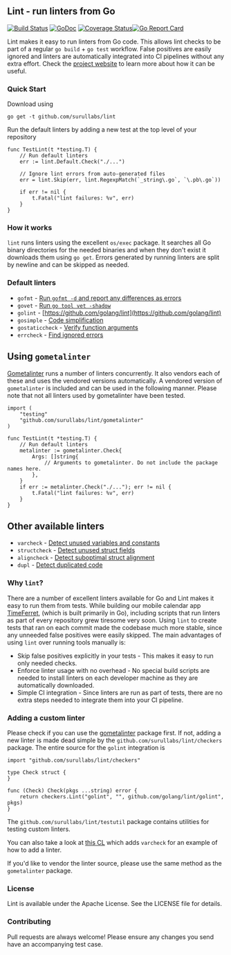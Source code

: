 ## Lint - run linters from Go

[![Build Status](https://travis-ci.org/surullabs/lint.svg?branch=master)](https://travis-ci.org/surullabs/lint) [![GoDoc](https://godoc.org/github.com/surullabs/lint?status.svg)](https://godoc.org/github.com/surullabs/lint) [![Coverage Status](https://coveralls.io/repos/github/surullabs/lint/badge.svg?branch=master)](https://coveralls.io/github/surullabs/lint?branch=master)[![Go Report Card](https://goreportcard.com/badge/github.com/surullabs/lint)](https://goreportcard.com/report/github.com/surullabs/lint)

Lint makes it easy to run linters from Go code. This allows lint checks to be part of a regular `go build` + `go test` workflow. False positives are easily ignored and linters are automatically integrated into CI pipelines without any extra effort. Check the [project website](https://www.timeferret.com/lint) to learn more about how it can be useful.

### Quick Start

Download using
```
go get -t github.com/surullabs/lint
```
Run the default linters by adding a new test at the top level of your repository
```
func TestLint(t *testing.T) {
    // Run default linters
    err := lint.Default.Check("./...")
    
    // Ignore lint errors from auto-generated files
    err = lint.Skip(err, lint.RegexpMatch(`_string\.go`, `\.pb\.go`))
    
    if err != nil {
        t.Fatal("lint failures: %v", err)
    }
}
```

### How it works

`lint` runs linters using the excellent `os/exec` package. It searches all Go binary directories for the needed binaries and when they don't exist it downloads them using `go get`. Errors generated by running linters are split by newline and can be skipped as needed.

### Default linters

  - `gofmt` - [Run `gofmt -d` and report any differences as errors](https://golang.org/cmd/gofmt/)
  - `govet` - [Run `go tool vet -shadow`](https://golang.org/cmd/vet/)
  - `golint` - [https://github.com/golang/lint](https://github.com/golang/lint)
  - `gosimple` - [Code simplification](https://github.com/dominikh/go-simple)
  - `gostaticcheck` - [Verify function arguments](https://github.com/dominikh/go-staticcheck)
  - `errcheck` - [Find ignored errors](https://github.com/kisielk/errcheck)
  
## Using `gometalinter`

[Gometalinter](https://github.com/alecthomas/gometalinter) runs a number of linters concurrently. It also vendors each of these and uses the vendored versions automatically. A vendored version of `gometalinter` is included and can be used in the following manner. Please note that not all linters used by gometalinter have been tested.
 
```
import (
    "testing"
    "github.com/surullabs/lint/gometalinter"
)

func TestLint(t *testing.T) {
    // Run default linters
    metalinter := gometalinter.Check{
        Args: []string{
            // Arguments to gometalinter. Do not include the package names here.
        },
    }
    if err := metalinter.Check("./..."); err != nil {
        t.Fatal("lint failures: %v", err)
    }
}

```
 
## Other available linters
 
  - `varcheck` - [Detect unused variables and constants](https://github.com/opennota/check)
  - `structcheck` - [Detect unused struct fields](https://github.com/opennota/check)
  - `aligncheck` - [Detect suboptimal struct alignment](https://github.com/opennota/check)
  - `dupl` - [Detect duplicated code](https://github.com/mibk/dupl)
 
### Why `lint`?

There are a number of excellent linters available for Go and Lint makes it easy to run them from tests. While building our mobile calendar app [TimeFerret](https://www.timeferret.com), (which is built primarily in Go), including scripts that run linters as part of every repository grew tiresome very soon. Using `lint` to create tests that ran on each commit made the codebase much more stable, since any unneeded false positives were easily skipped. The main advantages of using `lint` over running tools manually is:

  - Skip false positives explicitly in your tests - This makes it easy to run only needed checks.
  - Enforce linter usage with no overhead - No special build scripts are needed to install linters on each developer machine as they are automatically downloaded.
  - Simple CI integration - Since linters are run as part of tests, there are no extra steps needed to integrate them into your CI pipeline.

### Adding a custom linter

Please check if you can use the [gometalinter](https://godoc.org/github.com/surullabs/lint/gometalinter) package first. If not, adding a new linter is made dead simple by the `github.com/surullabs/lint/checkers` package. The entire source for the `golint` integration is

```
import "github.com/surullabs/lint/checkers"

type Check struct {
}

func (Check) Check(pkgs ...string) error {
    return checkers.Lint("golint", "", github.com/golang/lint/golint", pkgs)
}
```

The `github.com/surullabs/lint/testutil` package contains utilities for testing custom linters.

You can also take a look at [this CL](https://github.com/surullabs/lint/commit/5e6be15e3b9964e8465655abb9759defd1c46af9) which adds `varcheck` for an example of how to add a linter.

If you'd like to vendor the linter source, please use the same method as the `gometalinter` package.

### License

Lint is available under the Apache License. See the LICENSE file for details.

### Contributing

Pull requests are always welcome! Please ensure any changes you send have an accompanying test case.
